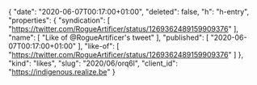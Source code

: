 {
  "date": "2020-06-07T00:17:00+01:00",
  "deleted": false,
  "h": "h-entry",
  "properties": {
    "syndication": [
      "https://twitter.com/RogueArtificer/status/1269362489159909376"
    ],
    "name": [
      "Like of @RogueArtificer's tweet"
    ],
    "published": [
      "2020-06-07T00:17:00+01:00"
    ],
    "like-of": [
      "https://twitter.com/RogueArtificer/status/1269362489159909376"
    ]
  },
  "kind": "likes",
  "slug": "2020/06/orq6l",
  "client_id": "https://indigenous.realize.be"
}
